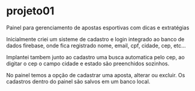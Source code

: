 # projeto01
Painel para gerenciamento de apostas esportivas com dicas e extratégias

Inicialmente criei um sisteme de cadastro e login integrado ao banco de dados firebase, 
onde fica registrado nome, email, cpf, cidade, cep, etc...

Implantei tambem junto ao cadastro uma busca automatica pelo cep, ao digitar o cep o campo cidade e estado são preenchidos sozinhos.

No painel temos a opção de cadastrar uma aposta, alterar ou excluir. Os cadastros dentro do painel são salvos em um banco local.



